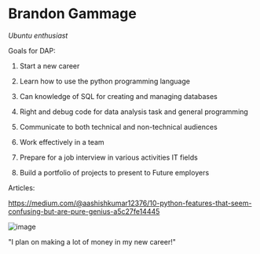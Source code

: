 # Brandon Gammage

*Ubuntu enthusiast*


Goals for DAP:

  1. Start a new career 

  2. Learn how to use the python programming language 

  3. Can knowledge of SQL for creating and managing databases

  4. Right and debug code for data analysis task and general programming 

  5. Communicate to both technical and non-technical audiences

  6. Work effectively in a team 

  7. Prepare for a job interview in various activities IT fields 

  8. Build a portfolio of projects to present to Future employers


Articles:

https://medium.com/@aashishkumar12376/10-python-features-that-seem-confusing-but-are-pure-genius-a5c27fe14445


![image](https://github.com/user-attachments/assets/751a885a-1925-4d2a-98ff-b64003f1e9df)

"I plan on making a lot of money in my new career!"

